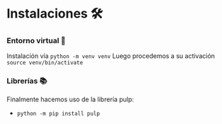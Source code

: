 # Instalaciones 🛠
### Entorno virtual 🐍
Instalación vía `python -m venv venv`
Luego procedemos a su activación `source venv/bin/activate`

### Librerías 📚
Finalmente hacemos uso de la librería pulp:
- `python -m pip install pulp`

